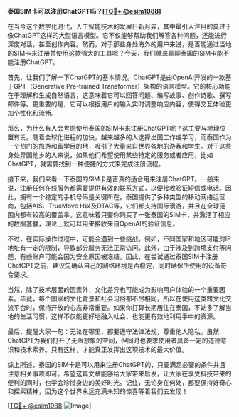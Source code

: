 **泰国SIM卡可以注册ChatGPT吗？[[TG💪+ @esim1088](https://t.me/s/esim1088)]**

在当今这个数字化时代，人工智能技术的发展日新月异，其中最引人注目的莫过于像ChatGPT这样的大型语言模型。它不仅能够帮助我们解答各种问题，还能进行深度对话，甚至创作内容。然而，对于那些身处海外的用户来说，是否能通过当地的SIM卡来注册并使用这款强大的工具呢？今天，我们就来聊聊泰国的SIM卡能不能注册ChatGPT。

首先，让我们了解一下ChatGPT的基本情况。ChatGPT是由OpenAI开发的一款基于GPT（Generative Pre-trained Transformer）架构的语言模型。它的核心功能在于理解和生成自然语言，这意味着它可以回答问题、编写故事、创作诗歌、撰写邮件等。更重要的是，它可以根据用户的输入实时调整响应内容，使得交互体验更加个性化和流畅。

那么，为什么有人会考虑使用泰国的SIM卡来注册ChatGPT呢？这主要与地理位置有关。随着全球化进程的加快，越来越多的人选择出国工作或学习，而泰国作为一个热门的旅游和留学目的地，吸引了大量来自世界各地的游客和学生。对于这些身处异国他乡的人来说，如果他们希望使用某些特定的服务或者应用，比如ChatGPT，就需要找到一种便捷的方式来完成注册流程。

接下来，我们来看一下泰国的SIM卡是否真的适合用来注册ChatGPT。一般来说，注册任何在线服务都需要提供有效的联系方式，以便接收验证短信或电话。因此，拥有一个稳定的手机号码是关键所在。泰国提供了多种类型的移动网络运营商，包括AIS、TrueMove H以及DTAC等，它们都支持国际漫游，并且在全球范围内都有较高的覆盖率。这意味着只要你购买了一张泰国的SIM卡，并激活了相应的数据套餐，理论上就可以用来接收来自OpenAI的验证信息。

不过，在实际操作过程中，可能会遇到一些挑战。例如，不同国家和地区可能对IP地址有一定的限制，导致部分服务无法正常访问。此外，由于涉及到跨境支付等问题，有些账户可能会因为安全原因被冻结。因此，在尝试通过泰国SIM卡注册ChatGPT之前，建议先确认自己的网络环境是否稳定，同时确保所使用的设备符合要求。

当然，除了技术层面的因素外，文化差异也可能成为影响用户体验的一个重要因素。毕竟，每个国家的文化背景和社会习俗都不尽相同，所以在使用这类跨文化交流平台时，保持开放的心态非常重要。如果你打算长期居住在泰国，不妨多了解当地的生活习惯，这样不仅能更好地融入社会，也能更有效地利用手中的资源。

最后，提醒大家一句：无论在哪里，都要遵守法律法规，尊重他人隐私。虽然ChatGPT为我们打开了无限想象的空间，但同时也要求使用者具备一定的道德意识和技术素养。只有这样，才能真正发挥出这项技术的最大价值。

综上所述，泰国的SIM卡是可以用来注册ChatGPT的，只要满足必要的条件并且注意相关事项即可。希望这篇文章能够给大家带来启发，让大家在享受科技带来的便利的同时，也学会珍惜身边的美好时光。记住，无论身在何处，都要保持好奇心和探索精神，因为这个世界永远充满未知的惊喜等着我们去发现！

[[TG💪+ @esim1088](https://t.me/s/esim1088) ![Image](https://i.postimg.cc/4NQfJmqS/Snipaste-2025-05-13-00-14-12.png)]